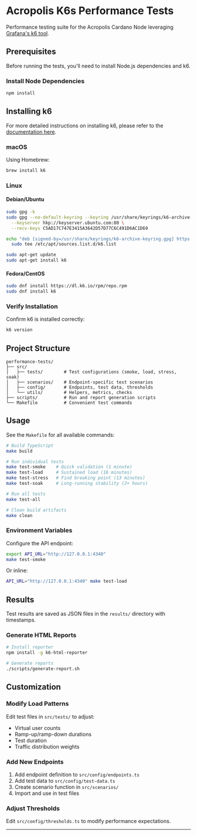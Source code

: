 # Acropolis K6s Performance Tests

Performance testing suite for the Acropolis Cardano Node leveraging [Grafana's k6 tool](https://github.com/grafana/k6).

## Prerequisites

Before running the tests, you'll need to install Node.js dependencies and k6.

### Install Node Dependencies

```bash
npm install
```

## Installing k6

For more detailed instructions on installing k6, please refer to the [documentation here](https://grafana.com/docs/k6/latest/set-up/install-k6/#install-k6).


### macOS

Using Homebrew:

```bash
brew install k6
```

### Linux

#### Debian/Ubuntu

```bash
sudo gpg -k
sudo gpg --no-default-keyring --keyring /usr/share/keyrings/k6-archive-keyring.gpg \
  --keyserver hkp://keyserver.ubuntu.com:80 \
  --recv-keys C5AD17C747E3415A3642D57D77C6C491D6AC1D69

echo "deb [signed-by=/usr/share/keyrings/k6-archive-keyring.gpg] https://dl.k6.io/deb stable main" | \
  sudo tee /etc/apt/sources.list.d/k6.list

sudo apt-get update
sudo apt-get install k6
```

#### Fedora/CentOS

```bash
sudo dnf install https://dl.k6.io/rpm/repo.rpm
sudo dnf install k6
```

### Verify Installation

Confirm k6 is installed correctly:

```bash
k6 version
```

## Project Structure

```
performance-tests/
├── src/
│   ├── tests/        # Test configurations (smoke, load, stress, soak)
│   ├── scenarios/    # Endpoint-specific test scenarios
│   ├── config/       # Endpoints, test data, thresholds
│   └── utils/        # Helpers, metrics, checks
├── scripts/          # Run and report generation scripts
└── Makefile          # Convenient test commands
```

## Usage

See the `Makefile` for all available commands:

```bash
# Build TypeScript
make build

# Run individual tests
make test-smoke    # Quick validation (1 minute)
make test-load     # Sustained load (16 minutes)
make test-stress   # Find breaking point (13 minutes)
make test-soak     # Long-running stability (2+ hours)

# Run all tests
make test-all

# Clean build artifacts
make clean
```

### Environment Variables

Configure the API endpoint:

```bash
export API_URL="http://127.0.0.1:4340"
make test-smoke
```

Or inline:

```bash
API_URL="http://127.0.0.1:4340" make test-load
```

## Results

Test results are saved as JSON files in the `results/` directory with timestamps.

### Generate HTML Reports

```bash
# Install reporter
npm install -g k6-html-reporter

# Generate reports
./scripts/generate-report.sh
```

## Customization

### Modify Load Patterns

Edit test files in `src/tests/` to adjust:
- Virtual user counts
- Ramp-up/ramp-down durations
- Test duration
- Traffic distribution weights

### Add New Endpoints

1. Add endpoint definition to `src/config/endpoints.ts`
2. Add test data to `src/config/test-data.ts`
3. Create scenario function in `src/scenarios/`
4. Import and use in test files

### Adjust Thresholds

Edit `src/config/thresholds.ts` to modify performance expectations.


---
